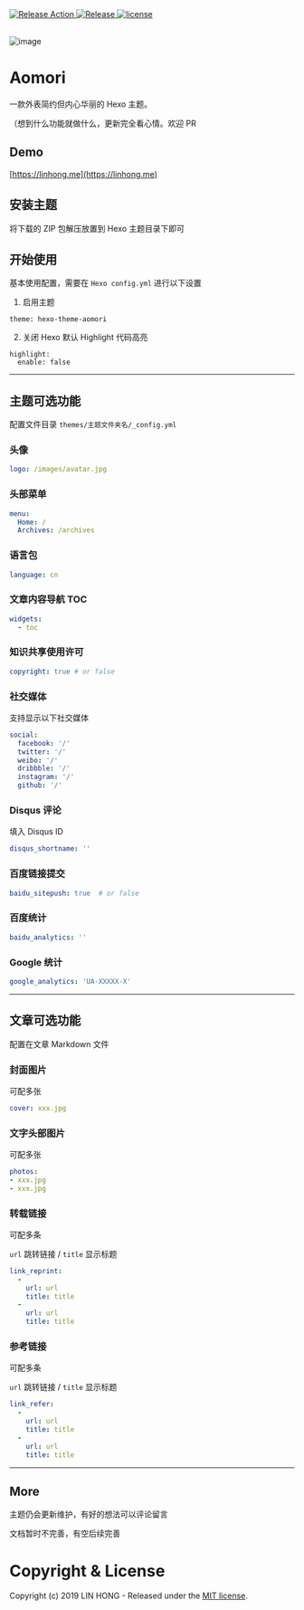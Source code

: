 <a href="https://github.com/lh1me/hexo-theme-aomori/releases">
  <img src="https://github.com/lh1me/hexo-theme-aomori/workflows/Release/badge.svg" alt="Release Action" />
</a>
<a href="https://github.com/lh1me/hexo-theme-aomori/releases">
  <img src="https://img.shields.io/github/release/lh1me/hexo-theme-aomori.svg" alt="Release" />
</a>
<a href="https://github.com/lh1me/hexo-theme-aomori/blob/master/LICENSE">
  <img src="https://img.shields.io/github/license/lh1me/hexo-theme-aomori.svg" alt="license" />
</a>
<br/><br/>

![image](https://raw.githubusercontent.com/lh1me/hexo-theme-aomori/master/docs/cover.jpg)

# Aomori

一款外表简约但内心华丽的 Hexo 主题。

（想到什么功能就做什么，更新完全看心情。欢迎 PR

## Demo

[https://linhong.me](https://linhong.me)


## 安装主题

将下载的 ZIP 包解压放置到 Hexo 主题目录下即可

## 开始使用

基本使用配置，需要在 `Hexo config.yml` 进行以下设置

1. 启用主题

```
theme: hexo-theme-aomori
```

2. 关闭 Hexo 默认 Highlight 代码高亮

```
highlight:
  enable: false
```

---

## 主题可选功能

配置文件目录 `themes/主题文件夹名/_config.yml`

### 头像

``` yml
logo: /images/avatar.jpg
```

### 头部菜单

``` yml
menu:
  Home: /
  Archives: /archives
```

### 语言包

``` yml
language: cn
```

### 文章内容导航 TOC

``` yml
widgets:
  - toc
```

### 知识共享使用许可

``` yml
copyright: true # or false
```

### 社交媒体

支持显示以下社交媒体

``` yml
social:
  facebook: '/'
  twitter: '/'
  weibo: '/'
  dribbble: '/'
  instagram: '/'
  github: '/'
```

### Disqus 评论

填入 Disqus ID

``` yml
disqus_shortname: ''
```

### 百度链接提交

``` yml
baidu_sitepush: true  # or false
```

### 百度统计

``` yml
baidu_analytics: ''
```

### Google 统计

``` yml
google_analytics: 'UA-XXXXX-X'
```

---

## 文章可选功能

配置在文章 Markdown 文件

### 封面图片

可配多张

``` yml
cover: xxx.jpg
```

### 文字头部图片

可配多张

``` yml
photos:
- xxx.jpg
- xxx.jpg
```

### 转载链接

可配多条

`url` 跳转链接 / `title` 显示标题

``` yml
link_reprint:
  -
    url: url
    title: title
  -
    url: url
    title: title
```

### 参考链接

可配多条

`url` 跳转链接 / `title` 显示标题

``` yml
link_refer:
  -
    url: url
    title: title
  -
    url: url
    title: title
```

---

## More

主题仍会更新维护，有好的想法可以评论留言

文档暂时不完善，有空后续完善

# Copyright & License

Copyright (c) 2019 LIN HONG - Released under the [MIT license](LICENSE).